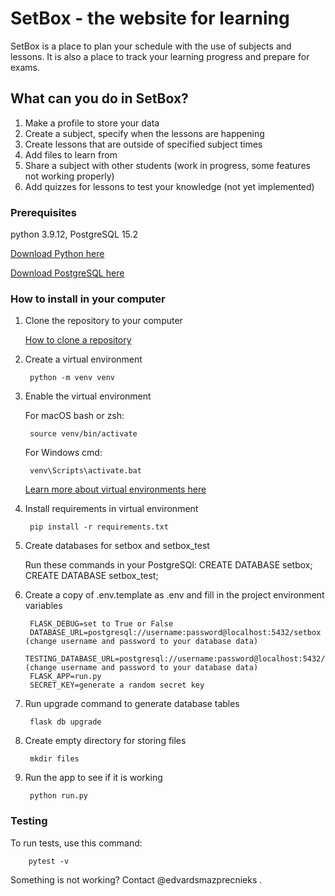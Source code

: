# SetBox - the website for learning

SetBox is a place to plan your schedule with the use of subjects and lessons. It is also a place to track your learning progress and prepare for exams.

## What can you do in SetBox?

1. Make a profile to store your data
2. Create a subject, specify when the lessons are happening
3. Create lessons that are outside of specified subject times
4. Add files to learn from
5. Share a subject with other students (work in progress, some features not working properly)
6. Add quizzes for lessons to test your knowledge (not yet implemented)


### Prerequisites

python 3.9.12, PostgreSQL 15.2

[Download Python here](https://www.python.org/downloads/)

[Download PostgreSQL here](https://www.postgresql.org/download/)


### How to install in your computer

1. Clone the repository to your computer

    [How to clone a repository](https://docs.github.com/en/repositories/creating-and-managing-repositories/cloning-a-repository?tool=webui)


2. Create a virtual environment

        python -m venv venv


3. Enable the virtual environment

    For macOS bash or zsh:

        source venv/bin/activate

    For Windows cmd:

        venv\Scripts\activate.bat

    [Learn more about virtual environments here](https://docs.python.org/3/library/venv.html)


4. Install requirements in virtual environment

        pip install -r requirements.txt


5. Create databases for setbox and setbox_test
    
    Run these commands in your PostgreSQl:
            CREATE DATABASE setbox;
            CREATE DATABASE setbox_test;


6. Create a copy of .env.template as .env and fill in the project environment variables

        FLASK_DEBUG=set to True or False
        DATABASE_URL=postgresql://username:password@localhost:5432/setbox (change username and password to your database data)
        TESTING_DATABASE_URL=postgresql://username:password@localhost:5432/setbox_test (change username and password to your database data)
        FLASK_APP=run.py
        SECRET_KEY=generate a random secret key
        
        
7. Run upgrade command to generate database tables

        flask db upgrade


8. Create empty directory for storing files

        mkdir files
        
        
9. Run the app to see if it is working

        python run.py


### Testing

To run tests, use this command:

        pytest -v

Something is not working? Contact @edvardsmazprecnieks .

